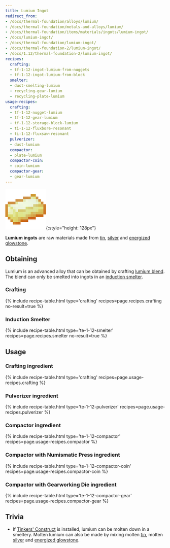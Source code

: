 ```yaml
---
title: Lumium Ingot
redirect_from:
- /docs/thermal-foundation/alloys/lumium/
- /docs/thermal-foundation/metals-and-alloys/lumium/
- /docs/thermal-foundation/items/materials/ingots/lumium-ingot/
- /docs/lumium-ingot/
- /docs/thermal-foundation/lumium-ingot/
- /docs/thermal-foundation-2/lumium-ingot/
- /docs/1.12/thermal-foundation-2/lumium-ingot/
recipes:
  crafting:
  - tf-1-12-ingot-lumium-from-nuggets
  - tf-1-12-ingot-lumium-from-block
  smelter:
  - dust-smelting-lumium
  - recycling-gear-lumium
  - recycling-plate-lumium
usage-recipes:
  crafting:
  - tf-1-12-nugget-lumium
  - tf-1-12-gear-lumium
  - tf-1-12-storage-block-lumium
  - ti-1-12-fluxbore-resonant
  - ti-1-12-fluxsaw-resonant
  pulverizer:
  - dust-lumium
  compactor:
  - plate-lumium
  compactor-coin:
  - coin-lumium
  compactor-gear:
  - gear-lumium
---
```


![Lumium ingot](/assets/images/thermal-foundation-2/ingot-lumium.png){:style="height: 128px"}


**Lumium ingots** are raw materials made from [tin](../tin-ingot/),
[silver](../silver-ingot/) and [energized
glowstone](../energized-glowstone/).


Obtaining
---------

Lumium is an advanced alloy that can be obtained by crafting [lumium
blend](../lumium-blend/). The
blend can only be smelted into ingots in an [induction
smelter](../../thermal-expansion/induction-smelter/).

### Crafting
{% include recipe-table.html type='crafting' recipes=page.recipes.crafting no-result=true %}

### Induction Smelter
{% include recipe-table.html type='te-1-12-smelter' recipes=page.recipes.smelter no-result=true %}


Usage
-----

### Crafting ingredient
{% include recipe-table.html type='crafting' recipes=page.usage-recipes.crafting %}

### Pulverizer ingredient
{% include recipe-table.html type='te-1-12-pulverizer' recipes=page.usage-recipes.pulverizer %}

### Compactor ingredient
{% include recipe-table.html type='te-1-12-compactor' recipes=page.usage-recipes.compactor %}

### Compactor with Numismatic Press ingredient
{% include recipe-table.html type='te-1-12-compactor-coin' recipes=page.usage-recipes.compactor-coin %}

### Compactor with Gearworking Die ingredient
{% include recipe-table.html type='te-1-12-compactor-gear' recipes=page.usage-recipes.compactor-gear %}


Trivia
------

* If [Tinkers'
  Construct](https://minecraft.curseforge.com/projects/tinkers-construct) is
  installed, lumium can be molten down in a smeltery. Molten lumium can also be
  made by mixing molten [tin](../tin-ingot/), molten
  [silver](../silver-ingot/) and [energized
  glowstone](../energized-glowstone/).
